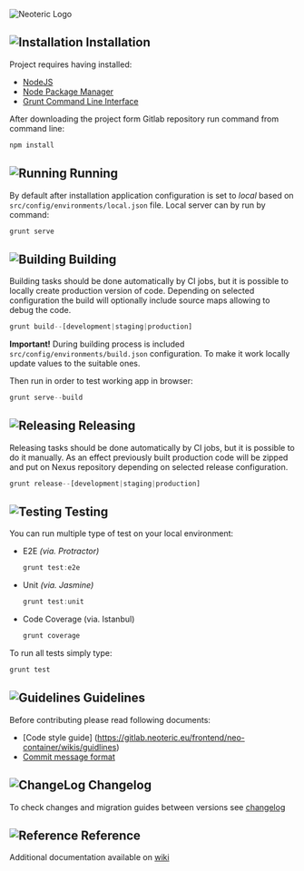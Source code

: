 ![Neoteric Logo](http://burczu-programator.pl/wp-content/uploads/2015/02/yeoman_io.png)

## ![Installation](https://gitlab.neoteric.eu/frontend/neo-container/wikis/assets/stop-icon.png) Installation
Project requires having installed:

* [NodeJS](http://nodejs.org/)
* [Node Package Manager](https://www.npmjs.com/)
* [Grunt Command Line Interface](https://github.com/gruntjs/grunt-cli)

After downloading the project form Gitlab repository run command from command line:

```javascript
npm install
```

## ![Running](https://gitlab.neoteric.eu/frontend/neo-container/wikis/assets/play-icon.png) Running
By default after installation application configuration is set to 
_local_ based on `src/config/environments/local.json` file.
Local server can by run by command:

```javascript
grunt serve
```

## ![Building](https://gitlab.neoteric.eu/frontend/neo-container/wikis/assets/upload-icon.png) Building
Building tasks should be done automatically by CI jobs, but it is possible to locally 
create production version of code. Depending on selected configuration the build 
will optionally include source maps allowing to debug the code.

```javascript
grunt build--[development|staging|production]
```

**Important!** During building process is included `src/config/environments/build.json` configuration. 
To make it work locally update values to the suitable ones.

Then run in order to test working app in browser:

```javascript
grunt serve--build
```

## ![Releasing](https://gitlab.neoteric.eu/frontend/neo-container/wikis/assets/cloud-icon.png) Releasing
Releasing tasks should be done automatically by CI jobs, but it is possible to do it manually. 
As an effect previously built production code will be zipped and put on Nexus repository depending 
on selected release configuration. 

```javascript
grunt release--[development|staging|production]
```


## ![Testing](https://gitlab.neoteric.eu/frontend/neo-container/wikis/assets/laboratory-icon.png) Testing
You can run multiple type of test on your local environment:

* E2E _(via. Protractor)_

	```javascript
	grunt test:e2e
	```

* Unit _(via. Jasmine)_

	```javascript
	grunt test:unit
	```

* Code Coverage (via. Istanbul)

	```javascript
	grunt coverage
	```

To run all tests simply type:
```javascript
grunt test
```

## ![Guidelines](https://gitlab.neoteric.eu/frontend/neo-container/wikis/assets/favourite-2-icon.png) Guidelines

Before contributing please read following documents:

* [Code style guide] (https://gitlab.neoteric.eu/frontend/neo-container/wikis/guidlines)
* [Commit message format](https://gitlab.neoteric.eu/frontend/neo-container/wikis/commit-message) 



## ![ChangeLog](https://gitlab.neoteric.eu/frontend/neo-container/wikis/assets/announcement-icon.png) Changelog

To check changes and migration guides between versions see 
[changelog](https://gitlab.neoteric.eu/frontend/neo-container/blob/master/CHANGELOG.md)


## ![Reference](https://gitlab.neoteric.eu/frontend/neo-container/wikis/assets/info-icon.png) Reference
Additional documentation available on 
[wiki](https://gitlab.neoteric.eu/frontend/neo-container/wikis/home)

